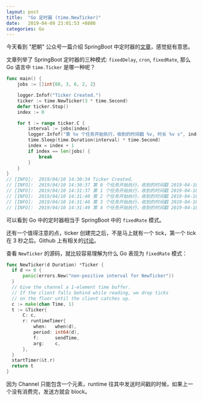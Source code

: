 ```yaml
---
layout: post
title:  "Go 定时器 (time.NewTicker)"
date:   2019-04-09 23:01:53 +0800
categories: Go
---
```



今天看到 "肥朝" 公众号一篇介绍 SpringBoot 中定时器的[文章](https://mp.weixin.qq.com/s/1IyXrkhCvG1hR21Vr1ttkA)，感觉挺有意思。

文章列举了 SpringBoot 定时器的三种模式: `fixedDelay`, `cron`, `fixedRate`, 那么 Go 语言中 `time.Ticker` 是哪一种呢？

```go
func main() {
	jobs := []int{60, 3, 6, 2, 2}

	logger.Infof("Ticker Created.")
	ticker := time.NewTicker(3 * time.Second)
	defer ticker.Stop()
	index := 0

	for t := range ticker.C {
		interval := jobs[index]
		logger.Infof("第 %v 个任务开始执行，收到的时间戳 %v, 时长 %v s", index, t, interval)
		time.Sleep(time.Duration(interval) * time.Second)
		index = index + 1
		if index == len(jobs) {
			break
		}
	}
}
// [INFO]:  2019/04/10 14:30:34 Ticker Created.
// [INFO]:  2019/04/10 14:30:37 第 0 个任务开始执行，收到的时间戳 2019-04-10 14:30:37.843782 +0800 CST m=+3.001299889, 时长 60 s
// [INFO]:  2019/04/10 14:31:37 第 1 个任务开始执行，收到的时间戳 2019-04-10 14:30:40.847492 +0800 CST m=+6.005127442, 时长 3 s
// [INFO]:  2019/04/10 14:31:40 第 2 个任务开始执行，收到的时间戳 2019-04-10 14:31:40.840862 +0800 CST m=+66.000836811, 时长 6 s
// [INFO]:  2019/04/10 14:31:46 第 3 个任务开始执行，收到的时间戳 2019-04-10 14:31:43.845576 +0800 CST m=+69.005667986, 时长 2 s
// [INFO]:  2019/04/10 14:31:49 第 4 个任务开始执行，收到的时间戳 2019-04-10 14:31:49.841825 +0800 CST m=+75.002150625, 时长 2 s
```

可以看到 Go 中的定时器相当于 SpringBoot 中的 `fixedRate` 模式。

还有一个值得注意的点，ticker 创建完之后，不是马上就有一个 tick，第一个 tick 在 3 秒之后。Github 上有相关的[讨论](https://github.com/golang/go/issues/17601)。

查看 `NewTicker` 的源码，就比较容易理解为什么 Go 表现为 `fixedRate` 模式：

```go
func NewTicker(d Duration) *Ticker {
  if d <= 0 {
      panic(errors.New("non-positive interval for NewTicker"))
  }
  // Give the channel a 1-element time buffer.
  // If the client falls behind while reading, we drop ticks
  // on the floor until the client catches up.
  c := make(chan Time, 1)
  t := &Ticker{
      C: c,
      r: runtimeTimer{
          when:   when(d),
          period: int64(d),
          f:      sendTime,
          arg:    c,
      },
  }
  startTimer(&t.r)
  return t
}
```

因为 Channel 只能包含一个元素，runtime 往其中发送时间戳的时候，如果上一个没有消费完，发送方就会 block。

